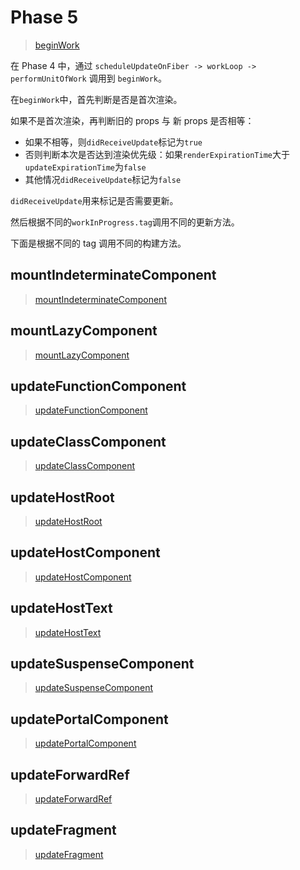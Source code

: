 # Phase 5

> [beginWork](../ReactFiberBeginWork.md#beginWork)

在 Phase 4 中，通过 `scheduleUpdateOnFiber -> workLoop -> performUnitOfWork` 调用到 `beginWork`。

在`beginWork`中，首先判断是否是首次渲染。

如果不是首次渲染，再判断旧的 props 与 新 props 是否相等：

- 如果不相等，则`didReceiveUpdate`标记为`true`
- 否则判断本次是否达到渲染优先级：如果`renderExpirationTime`大于`updateExpirationTime`为`false`
- 其他情况`didReceiveUpdate`标记为`false`

`didReceiveUpdate`用来标记是否需要更新。

然后根据不同的`workInProgress.tag`调用不同的更新方法。

下面是根据不同的 tag 调用不同的构建方法。

## mountIndeterminateComponent

> [mountIndeterminateComponent](../ReactFiberBeginWork.md#mountIndeterminateComponent)

## mountLazyComponent

> [mountLazyComponent](../ReactFiberBeginWork.md#mountLazyComponent)

## updateFunctionComponent

> [updateFunctionComponent](../ReactFiberBeginWork.md#updateFunctionComponent)

## updateClassComponent

> [updateClassComponent](../ReactFiberBeginWork.md#updateClassComponent)

## updateHostRoot

> [updateHostRoot](../ReactFiberBeginWork.md#updateHostRoot)

## updateHostComponent

> [updateHostComponent](../ReactFiberBeginWork.md#updateHostComponent)

## updateHostText

> [updateHostText](../ReactFiberBeginWork.md#updateHostText)

## updateSuspenseComponent

> [updateSuspenseComponent](../ReactFiberBeginWork.md#updateSuspenseComponent)

## updatePortalComponent

> [updatePortalComponent](../ReactFiberBeginWork.md#updatePortalComponent)

## updateForwardRef

> [updateForwardRef](../ReactFiberBeginWork.md#updateForwardRef)

## updateFragment

> [updateFragment](../ReactFiberBeginWork.md#updateFragment)
